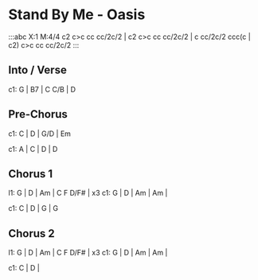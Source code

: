 ---
---

# Stand By Me - Oasis

:::abc
X:1
M:4/4
c2 c>c cc cc/2c/2 | c2 c>c cc cc/2c/2 | c cc/2c/2 ccc(c | c2) c>c cc cc/2c/2 
:::


## Into / Verse
c1: G | B7 | C C/B | D

## Pre-Chorus
c1: C | D | G/D | Em

c1: A | C | D | D

## Chorus 1
l1: G | D | Am | C F D/F# |    x3
c1: G | D | Am | Am |

c1: C | D | G | G

## Chorus 2 
l1: G | D | Am | C F D/F# |    x3
c1: G | D | Am | Am |

c1: C | D |

